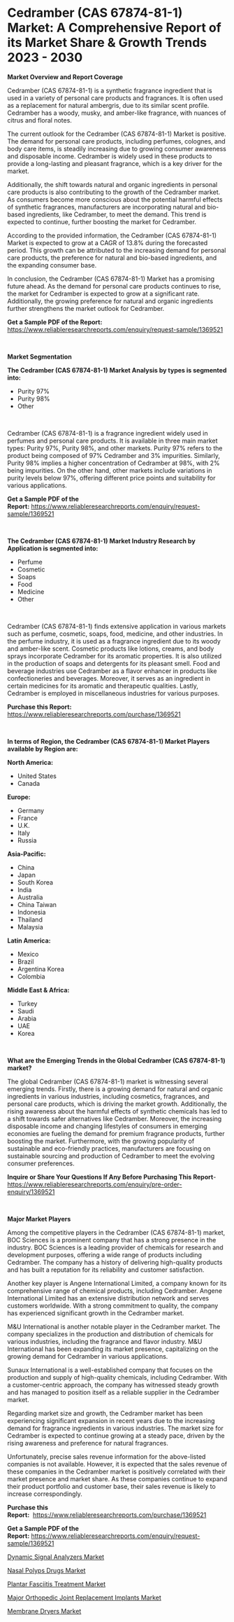 <p><h1>Cedramber (CAS 67874-81-1) Market: A Comprehensive Report of its Market Share & Growth Trends 2023 - 2030</h1></p><p><strong>Market Overview and Report Coverage</strong></p>
<p><p>Cedramber (CAS 67874-81-1) is a synthetic fragrance ingredient that is used in a variety of personal care products and fragrances. It is often used as a replacement for natural ambergris, due to its similar scent profile. Cedramber has a woody, musky, and amber-like fragrance, with nuances of citrus and floral notes.</p><p>The current outlook for the Cedramber (CAS 67874-81-1) Market is positive. The demand for personal care products, including perfumes, colognes, and body care items, is steadily increasing due to growing consumer awareness and disposable income. Cedramber is widely used in these products to provide a long-lasting and pleasant fragrance, which is a key driver for the market.</p><p>Additionally, the shift towards natural and organic ingredients in personal care products is also contributing to the growth of the Cedramber market. As consumers become more conscious about the potential harmful effects of synthetic fragrances, manufacturers are incorporating natural and bio-based ingredients, like Cedramber, to meet the demand. This trend is expected to continue, further boosting the market for Cedramber.</p><p>According to the provided information, the Cedramber (CAS 67874-81-1) Market is expected to grow at a CAGR of 13.8% during the forecasted period. This growth can be attributed to the increasing demand for personal care products, the preference for natural and bio-based ingredients, and the expanding consumer base.</p><p>In conclusion, the Cedramber (CAS 67874-81-1) Market has a promising future ahead. As the demand for personal care products continues to rise, the market for Cedramber is expected to grow at a significant rate. Additionally, the growing preference for natural and organic ingredients further strengthens the market outlook for Cedramber.</p></p>
<p><strong>Get a Sample PDF of the Report:</strong> <a href="https://www.reliableresearchreports.com/enquiry/request-sample/1369521">https://www.reliableresearchreports.com/enquiry/request-sample/1369521</a></p>
<p>&nbsp;</p>
<p><strong>Market Segmentation</strong></p>
<p><strong>The Cedramber (CAS 67874-81-1) Market Analysis by types is segmented into:</strong></p>
<p><ul><li>Purity 97%</li><li>Purity 98%</li><li>Other</li></ul></p>
<p>&nbsp;</p>
<p><p>Cedramber (CAS 67874-81-1) is a fragrance ingredient widely used in perfumes and personal care products. It is available in three main market types: Purity 97%, Purity 98%, and other markets. Purity 97% refers to the product being composed of 97% Cedramber and 3% impurities. Similarly, Purity 98% implies a higher concentration of Cedramber at 98%, with 2% being impurities. On the other hand, other markets include variations in purity levels below 97%, offering different price points and suitability for various applications.</p></p>
<p><strong>Get a Sample PDF of the Report:</strong>&nbsp;<a href="https://www.reliableresearchreports.com/enquiry/request-sample/1369521">https://www.reliableresearchreports.com/enquiry/request-sample/1369521</a></p>
<p>&nbsp;</p>
<p><strong>The Cedramber (CAS 67874-81-1) Market Industry Research by Application is segmented into:</strong></p>
<p><ul><li>Perfume</li><li>Cosmetic</li><li>Soaps</li><li>Food</li><li>Medicine</li><li>Other</li></ul></p>
<p>&nbsp;</p>
<p><p>Cedramber (CAS 67874-81-1) finds extensive application in various markets such as perfume, cosmetic, soaps, food, medicine, and other industries. In the perfume industry, it is used as a fragrance ingredient due to its woody and amber-like scent. Cosmetic products like lotions, creams, and body sprays incorporate Cedramber for its aromatic properties. It is also utilized in the production of soaps and detergents for its pleasant smell. Food and beverage industries use Cedramber as a flavor enhancer in products like confectioneries and beverages. Moreover, it serves as an ingredient in certain medicines for its aromatic and therapeutic qualities. Lastly, Cedramber is employed in miscellaneous industries for various purposes.</p></p>
<p><strong>Purchase this Report:</strong>&nbsp; <a href="https://www.reliableresearchreports.com/purchase/1369521">https://www.reliableresearchreports.com/purchase/1369521</a></p>
<p>&nbsp;</p>
<p><strong>In terms of Region, the Cedramber (CAS 67874-81-1) Market Players available by Region are:</strong></p>
<p>
    <p> <strong> North America: </strong>
        <ul>
            <li>United States</li>
            <li>Canada</li>
        </ul>
        </p> 
    <p> <strong> Europe: </strong>
        <ul>
            <li>Germany</li>
            <li>France</li>
            <li>U.K.</li>
            <li>Italy</li>
            <li>Russia</li>
        </ul>
        </p> 
    <p> <strong> Asia-Pacific: </strong>
        <ul>
            <li>China</li>
            <li>Japan</li>
            <li>South Korea</li>
            <li>India</li>
            <li>Australia</li>
            <li>China Taiwan</li>
            <li>Indonesia</li>
            <li>Thailand</li>
            <li>Malaysia</li>
        </ul>
        </p> 
    <p> <strong> Latin America: </strong>
        <ul>
            <li>Mexico</li>
            <li>Brazil</li>
            <li>Argentina Korea</li>
            <li>Colombia</li>
        </ul>
        </p> 
    <p> <strong> Middle East & Africa: </strong>
        <ul>
            <li>Turkey</li>
            <li>Saudi</li>
            <li>Arabia</li>
            <li>UAE</li>
            <li>Korea</li>
        </ul>
    </p>
    </p>
<p>&nbsp;</p>
<p><strong>What are the Emerging Trends in the Global Cedramber (CAS 67874-81-1) market?</strong></p>
<p><p>The global Cedramber (CAS 67874-81-1) market is witnessing several emerging trends. Firstly, there is a growing demand for natural and organic ingredients in various industries, including cosmetics, fragrances, and personal care products, which is driving the market growth. Additionally, the rising awareness about the harmful effects of synthetic chemicals has led to a shift towards safer alternatives like Cedramber. Moreover, the increasing disposable income and changing lifestyles of consumers in emerging economies are fueling the demand for premium fragrance products, further boosting the market. Furthermore, with the growing popularity of sustainable and eco-friendly practices, manufacturers are focusing on sustainable sourcing and production of Cedramber to meet the evolving consumer preferences.</p></p>
<p><strong>Inquire or Share Your Questions If Any Before Purchasing This Report</strong>- <a href="https://www.reliableresearchreports.com/enquiry/pre-order-enquiry/1369521">https://www.reliableresearchreports.com/enquiry/pre-order-enquiry/1369521</a></p>
<p>&nbsp;</p>
<p><strong>Major Market Players</strong></p>
<p><p>Among the competitive players in the Cedramber (CAS 67874-81-1) market, BOC Sciences is a prominent company that has a strong presence in the industry. BOC Sciences is a leading provider of chemicals for research and development purposes, offering a wide range of products including Cedramber. The company has a history of delivering high-quality products and has built a reputation for its reliability and customer satisfaction.</p><p>Another key player is Angene International Limited, a company known for its comprehensive range of chemical products, including Cedramber. Angene International Limited has an extensive distribution network and serves customers worldwide. With a strong commitment to quality, the company has experienced significant growth in the Cedramber market.</p><p>M&U International is another notable player in the Cedramber market. The company specializes in the production and distribution of chemicals for various industries, including the fragrance and flavor industry. M&U International has been expanding its market presence, capitalizing on the growing demand for Cedramber in various applications.</p><p>Sunaux International is a well-established company that focuses on the production and supply of high-quality chemicals, including Cedramber. With a customer-centric approach, the company has witnessed steady growth and has managed to position itself as a reliable supplier in the Cedramber market.</p><p>Regarding market size and growth, the Cedramber market has been experiencing significant expansion in recent years due to the increasing demand for fragrance ingredients in various industries. The market size for Cedramber is expected to continue growing at a steady pace, driven by the rising awareness and preference for natural fragrances. </p><p>Unfortunately, precise sales revenue information for the above-listed companies is not available. However, it is expected that the sales revenue of these companies in the Cedramber market is positively correlated with their market presence and market share. As these companies continue to expand their product portfolio and customer base, their sales revenue is likely to increase correspondingly.</p></p>
<p><strong>Purchase this Report:</strong>&nbsp;&nbsp;<a href="https://www.reliableresearchreports.com/purchase/1369521">https://www.reliableresearchreports.com/purchase/1369521</a></p>
<p></p>
<p><strong>Get a Sample PDF of the Report:</strong>&nbsp;<a href="https://www.reliableresearchreports.com/enquiry/request-sample/1369521">https://www.reliableresearchreports.com/enquiry/request-sample/1369521</a></p>
<p><p><a href="https://www.linkedin.com/pulse/dynamic-signal-analyzers-market-challenges-opportunities-mzkae/">Dynamic Signal Analyzers Market</a></p><p><a href="https://medium.com/@anibalstamm1912/nasal-polyps-drugs-market-size-cagr-trends-2024-2030-212a9605dac2">Nasal Polyps Drugs Market</a></p><p><a href="https://medium.com/@winonaboehm2023/plantar-fasciitis-treatment-market-size-cagr-trends-2024-2030-57259594bcd8">Plantar Fasciitis Treatment Market</a></p><p><a href="https://github.com/lilstefpacute/Market-Research-Report-List-1/blob/main/major-orthopedic-joint-replacement-implants-market.md">Major Orthopedic Joint Replacement Implants Market</a></p><p><a href="https://www.linkedin.com/pulse/decoding-membrane-dryers-market-deep-dive-latest-trends-z04fe/">Membrane Dryers Market</a></p></p>